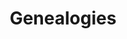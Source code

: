 ---
inv_num: 2008-074
add_credit:
url: 2008-074-genealogies
title: Genealogies
year: '2008'
display_year: '2008'
medium: Pen on paper
dims:
pitch: "​A drawing of my influences."
ps: Part of the Genealogies project at the <a title="" href="http://www.lux.org.uk/blog/genealogies-cory-arcangel">Lux</a>
  Center in the UK. It may not seem it, but it is actually pretty accurate cause for
  some reason I took this really seriously (ps – made bfr Tiger Woods scandal). So
  if u ever wondered,………
live_url:
youtube:
related_code:
subheading:
download:
commission:
layout: things-i-made
---